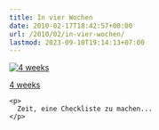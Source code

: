 ```yaml
---
title: In vier Wochen
date: 2010-02-17T18:42:57+00:00
url: /2010/02/in-vier-wochen/
lastmod: 2023-09-10T19:14:13+07:00
---
```

<div class="media image">
  <a href="http://www.flickr.com/photos/schreibblogade/4366839987/" title="4 weeks"><img src="//farm5.static.flickr.com/4064/4366839987_8f659c26e3.jpg" alt="4 weeks" /></p>

  <p>
    4 weeks
  </p>

  <p>
    </a></div>

    <p>
      Zeit, eine Checkliste zu machen...
    </p>
